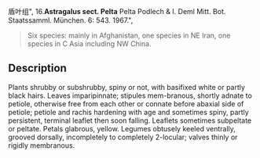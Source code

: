 盾叶组",
16.**Astragalus sect. Pelta** Pelta Podlech & I. Deml Mitt. Bot. Staatssamml. München. 6: 543. 1967.",

> Six species: mainly in Afghanistan, one species in NE Iran, one species in C Asia including NW China.

## Description
Plants shrubby or subshrubby, spiny or not, with basifixed white or partly black hairs. Leaves imparipinnate; stipules mem-branous, shortly adnate to petiole, otherwise free from each other or connate before abaxial side of petiole; petiole and rachis hardening with age and sometimes spiny, partly persistent, terminal leaflet then soon falling. Leaflets sometimes subpeltate or peltate. Petals glabrous, yellow. Legumes obtusely keeled ventrally, grooved dorsally, incompletely to completely 2-locular; valves thinly or rigidly membranous.

